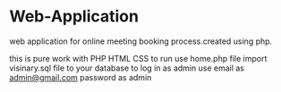 # Web-Application
web application for online meeting booking process.created using php.


this is pure work with PHP HTML CSS 
to run use home.php file
import visinary.sql file to your database
to log in as admin use
        email as admin@gmail.com
        password as admin
